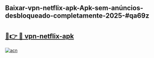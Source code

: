 ## Baixar-vpn-netflix-apk-Apk-sem-anúncios-desbloqueado-completamente-2025-#qa69z

# <h2><a href="https://ainizakaria.my?title=vpn-netflix-apk&ref=20M">🔗👉 🔴 vpn-netflix-apk</a></h2>

[![acn](https://github.com/user-attachments/assets/0f9c940e-d8b0-45ae-aac7-cd30a18b3e1c)](https://ainizakaria.my?title=vpn-netflix-apk&ref=20M)


